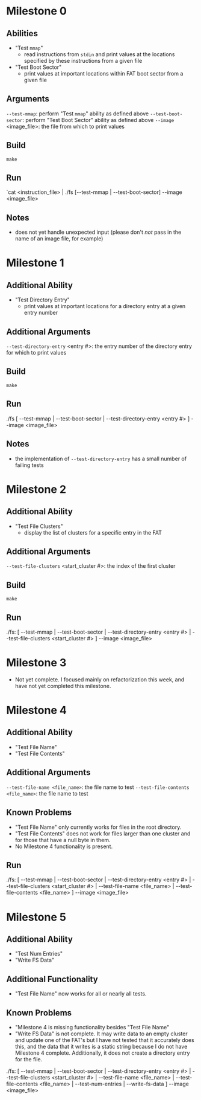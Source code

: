 # Milestone 0

## Abilities
- "Test `mmap`"
    - read instructions from `stdin` and print values at the locations specified by these instructions from a given file
- "Test Boot Sector"
    - print values at important locations within FAT boot sector from a given file

## Arguments
`--test-mmap`: perform "Test `mmap`" ability as defined above
`--test-boot-sector`: perform "Test Boot Sector" ability as defined above
`--image` <image_file>: the file from which to print values

## Build
`make`

## Run
`cat <instruction_file> | ./fs [--test-mmap | --test-boot-sector] --image <image_file>

## Notes
- does not yet handle unexpected input (please don't *not* pass in the name of an image file, for example)

# Milestone 1

## Additional Ability
- "Test Directory Entry"
    - print values at important locations for a directory entry at a given entry number

## Additional Arguments
`--test-directory-entry` <entry #>: the entry number of the directory entry for which to print values

## Build
`make`

## Run
./fs [ --test-mmap | --test-boot-sector | --test-directory-entry <entry #> ] --image <image_file>

## Notes
- the implementation of `--test-directory-entry` has a small number of failing tests

# Milestone 2

## Additional Ability
- "Test File Clusters"
    - display the list of clusters for a specific entry in the FAT

## Additional Arguments
`--test-file-clusters` <start_cluster #>: the index of the first cluster

## Build
`make`

## Run
./fs: [ --test-mmap | --test-boot-sector | --test-directory-entry <entry #> | --test-file-clusters <start_cluster #> ] --image <image_file>

# Milestone 3
- Not yet complete. I focused mainly on refactorization this week, and have not yet completed this milestone.

# Milestone 4
## Additional Ability
- "Test File Name"
- "Test File Contents"

## Additional Arguments
`--test-file-name <file_name>`: the file name to test
`--test-file-contents <file_name>`: the file name to test

## Known Problems
- "Test File Name" only currently works for files in the root directory.
- "Test File Contents" does not work for files larger than one cluster and for those that have a null byte in them.
- No Milestone 4 functionality is present.

## Run
./fs: [ --test-mmap | --test-boot-sector | --test-directory-entry <entry #> | --test-file-clusters <start_cluster #> | --test-file-name <file_name> | --test-file-contents <file_name> ] --image <image_file>

# Milestone 5
## Additional Ability
- "Test Num Entries"
- "Write FS Data"

## Additional Functionality
- "Test File Name" now works for all or nearly all tests.

## Known Problems
- "Milestone 4 is missing functionality besides "Test File Name"
- "Write FS Data" is not complete. It may write data to an empty cluster and update one of the FAT's but I have not tested that it accurately does this, and the data that it writes is a static string because I do not have Milestone 4 complete. Additionally, it does not create a directory entry for the file.

./fs: [ --test-mmap | --test-boot-sector | --test-directory-entry <entry #> | --test-file-clusters <start_cluster #> | --test-file-name <file_name> | --test-file-contents <file_name> | --test-num-entries | --write-fs-data ] --image <image_file>